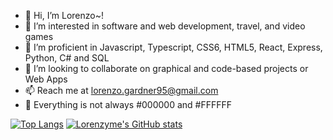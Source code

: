 - 👋 Hi, I’m Lorenzo~!
- 👀 I’m interested in software and web development, travel, and video games
- 🌱 I’m proficient in Javascript, Typescript, CSS6, HTML5, React, Express, Python, C# and SQL
- 💞️ I’m looking to collaborate on graphical and code-based projects or Web Apps
- 📫 Reach me at lorenzo.gardner95@gmail.com
- 🤣 Everything is not always #000000 and #FFFFFF

[![Top Langs](https://github-readme-stats.vercel.app/api?username=lorenzyme&theme=algolia&show_icons=true)](https://github.com/lorenzyme)
[![Lorenzyme's GitHub stats](https://github-readme-stats.vercel.app/api/top-langs?username=lorenzyme&hide=html,scss,stylus,blade,jupyter%20notebook,python,css,shell,batchfile,dockerfile,typescript&theme=algolia&show_icons=true)](https://github.com/lorenzyme)
